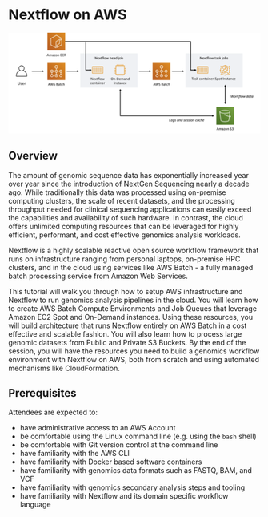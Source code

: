 # Nextflow on AWS

![Nextflow on AWS](./docs/images/nextflow-on-aws-infrastructure.png)

## Overview

The amount of genomic sequence data has exponentially increased year over year since the introduction of NextGen Sequencing nearly a decade ago.  While traditionally this data was processed using on-premise computing clusters, the scale of recent datasets, and the processing throughput needed for clinical sequencing applications can easily exceed the capabilities and availability of such hardware.  In contrast, the cloud offers unlimited computing resources that can be leveraged for highly efficient, performant, and cost effective genomics analysis workloads.

Nextflow is a highly scalable reactive open source workflow framework that runs on infrastructure ranging from personal laptops, on-premise HPC clusters, and in the cloud using services like AWS Batch - a fully managed batch processing service from Amazon Web Services.

This tutorial will walk you through how to setup AWS infrastructure and Nextflow to run genomics analysis pipelines in the cloud.  You will learn how to create AWS Batch Compute Environments and Job Queues that leverage Amazon EC2 Spot and On-Demand instances.  Using these resources, you will build architecture that runs Nextflow entirely on AWS Batch in a cost effective and scalable fashion.  You will also learn how to process large genomic datasets from Public and Private S3 Buckets. By the end of the session, you will have the resources you need to build a genomics workflow environment with Nextflow on AWS, both from scratch and using automated mechanisms like CloudFormation.

## Prerequisites

Attendees are expected to:

* have administrative access to an AWS Account
* be comfortable using the Linux command line (e.g. using the `bash` shell)
* be comfortable with Git version control at the command line
* have familiarity with the AWS CLI
* have familiarity with Docker based software containers
* have familiarity with genomics data formats such as FASTQ, BAM, and VCF
* have familiarity with genomics secondary analysis steps and tooling
* have familiarity with Nextflow and its domain specific workflow language
